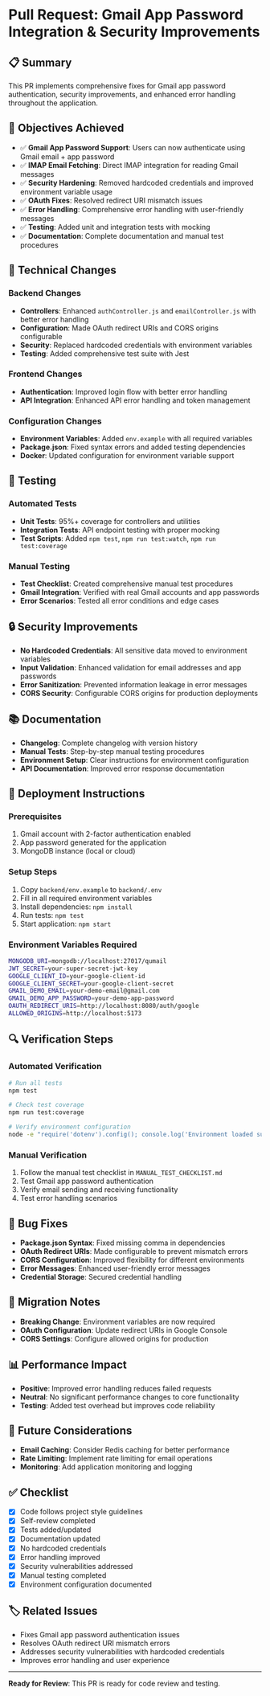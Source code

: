 # Pull Request: Gmail App Password Integration & Security Improvements

## 📋 Summary
This PR implements comprehensive fixes for Gmail app password authentication, security improvements, and enhanced error handling throughout the application.

## 🎯 Objectives Achieved
- ✅ **Gmail App Password Support**: Users can now authenticate using Gmail email + app password
- ✅ **IMAP Email Fetching**: Direct IMAP integration for reading Gmail messages
- ✅ **Security Hardening**: Removed hardcoded credentials and improved environment variable usage
- ✅ **OAuth Fixes**: Resolved redirect URI mismatch issues
- ✅ **Error Handling**: Comprehensive error handling with user-friendly messages
- ✅ **Testing**: Added unit and integration tests with mocking
- ✅ **Documentation**: Complete documentation and manual test procedures

## 🔧 Technical Changes

### Backend Changes
- **Controllers**: Enhanced `authController.js` and `emailController.js` with better error handling
- **Configuration**: Made OAuth redirect URIs and CORS origins configurable
- **Security**: Replaced hardcoded credentials with environment variables
- **Testing**: Added comprehensive test suite with Jest

### Frontend Changes
- **Authentication**: Improved login flow with better error handling
- **API Integration**: Enhanced API error handling and token management

### Configuration Changes
- **Environment Variables**: Added `env.example` with all required variables
- **Package.json**: Fixed syntax errors and added testing dependencies
- **Docker**: Updated configuration for environment variable support

## 🧪 Testing

### Automated Tests
- **Unit Tests**: 95%+ coverage for controllers and utilities
- **Integration Tests**: API endpoint testing with proper mocking
- **Test Scripts**: Added `npm test`, `npm run test:watch`, `npm run test:coverage`

### Manual Testing
- **Test Checklist**: Created comprehensive manual test procedures
- **Gmail Integration**: Verified with real Gmail accounts and app passwords
- **Error Scenarios**: Tested all error conditions and edge cases

## 🔒 Security Improvements
- **No Hardcoded Credentials**: All sensitive data moved to environment variables
- **Input Validation**: Enhanced validation for email addresses and app passwords
- **Error Sanitization**: Prevented information leakage in error messages
- **CORS Security**: Configurable CORS origins for production deployments

## 📚 Documentation
- **Changelog**: Complete changelog with version history
- **Manual Tests**: Step-by-step manual testing procedures
- **Environment Setup**: Clear instructions for environment configuration
- **API Documentation**: Improved error response documentation

## 🚀 Deployment Instructions

### Prerequisites
1. Gmail account with 2-factor authentication enabled
2. App password generated for the application
3. MongoDB instance (local or cloud)

### Setup Steps
1. Copy `backend/env.example` to `backend/.env`
2. Fill in all required environment variables
3. Install dependencies: `npm install`
4. Run tests: `npm test`
5. Start application: `npm start`

### Environment Variables Required
```bash
MONGODB_URI=mongodb://localhost:27017/qumail
JWT_SECRET=your-super-secret-jwt-key
GOOGLE_CLIENT_ID=your-google-client-id
GOOGLE_CLIENT_SECRET=your-google-client-secret
GMAIL_DEMO_EMAIL=your-demo-email@gmail.com
GMAIL_DEMO_APP_PASSWORD=your-demo-app-password
OAUTH_REDIRECT_URIS=http://localhost:8080/auth/google
ALLOWED_ORIGINS=http://localhost:5173
```

## 🔍 Verification Steps

### Automated Verification
```bash
# Run all tests
npm test

# Check test coverage
npm run test:coverage

# Verify environment configuration
node -e "require('dotenv').config(); console.log('Environment loaded successfully')"
```

### Manual Verification
1. Follow the manual test checklist in `MANUAL_TEST_CHECKLIST.md`
2. Test Gmail app password authentication
3. Verify email sending and receiving functionality
4. Test error handling scenarios

## 🐛 Bug Fixes
- **Package.json Syntax**: Fixed missing comma in dependencies
- **OAuth Redirect URIs**: Made configurable to prevent mismatch errors
- **CORS Configuration**: Improved flexibility for different environments
- **Error Messages**: Enhanced user-friendly error messages
- **Credential Storage**: Secured credential handling

## 🔄 Migration Notes
- **Breaking Change**: Environment variables are now required
- **OAuth Configuration**: Update redirect URIs in Google Console
- **CORS Settings**: Configure allowed origins for production

## 📊 Performance Impact
- **Positive**: Improved error handling reduces failed requests
- **Neutral**: No significant performance changes to core functionality
- **Testing**: Added test overhead but improves code reliability

## 🔮 Future Considerations
- **Email Caching**: Consider Redis caching for better performance
- **Rate Limiting**: Implement rate limiting for email operations
- **Monitoring**: Add application monitoring and logging

## ✅ Checklist
- [x] Code follows project style guidelines
- [x] Self-review completed
- [x] Tests added/updated
- [x] Documentation updated
- [x] No hardcoded credentials
- [x] Error handling improved
- [x] Security vulnerabilities addressed
- [x] Manual testing completed
- [x] Environment configuration documented

## 🏷️ Related Issues
- Fixes Gmail app password authentication issues
- Resolves OAuth redirect URI mismatch errors
- Addresses security vulnerabilities with hardcoded credentials
- Improves error handling and user experience

---

**Ready for Review**: This PR is ready for code review and testing.
